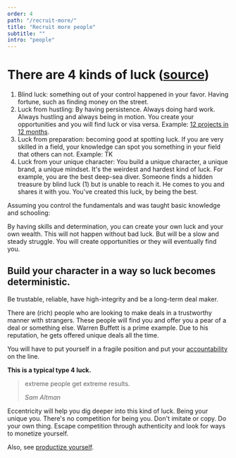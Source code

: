 ```yaml
---
order: 4
path: "/recruit-more/"
title: "Recruit more people"
subtitle: ""
intro: "people"
---
```


# There are 4 kinds of luck ([source](https://pmarchive.com/luck_and_the_entrepreneur.html))

1. Blind luck: something out of your control happened in your favor. Having fortune, such as finding money on the street.
2. Luck from hustling: By having persistence. Always doing hard work. Always hustling and always being in motion. You create your opportunities and you will find luck or visa versa. Example: [12 projects in 12 months](https://levels.io/12-startups-12-months/).
3. Luck from preparation: becoming good at spotting luck. If you are very skilled in a field, your knowledge can spot you something in your field that others can not. Example: TK
4. Luck from your unique character: You build a unique character, a unique brand, a unique mindset. It's the weirdest and hardest kind of luck. For example, you are the best deep-sea diver. Someone finds a hidden treasure by blind luck (1) but is unable to reach it. He comes to you and shares it with you. You've created this luck, by being the best. 

Assuming you control the fundamentals and was taught basic knowledge and schooling: 

By having skills and determination, you can create your own luck and your own wealth. This will not happen without bad luck. But will be a slow and steady struggle. You will create opportunities or they will eventually find you.

## Build your character in a way so luck becomes deterministic.

Be trustable, reliable, have high-integrity and be a long-term deal maker.

There are (rich) people who are looking to make deals in a trustworthy manner with strangers. These people will find you and offer you a pear of a deal or something else. Warren Buffett is a prime example. Due to his reputation, he gets offered unique deals all the time.

You will have to put yourself in a fragile position and put your [accountability](/accountability/) on the line.

**This is a typical type 4 luck.**

> extreme people get extreme results.
>
> <cite>Sam Altman</cite>


Eccentricity will help you dig deeper into this kind of luck. Being your unique you. There's no competition for being you. Don't imitate or copy. Do your own thing. Escape competition through authenticity and look for ways to monetize yourself.

Also, see [productize yourself](/productise-yourself/).